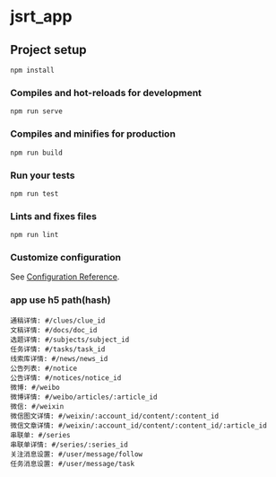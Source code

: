 # jsrt_app

## Project setup
```
npm install
```

### Compiles and hot-reloads for development
```
npm run serve
```

### Compiles and minifies for production
```
npm run build
```

### Run your tests
```
npm run test
```

### Lints and fixes files
```
npm run lint
```

### Customize configuration
See [Configuration Reference](https://cli.vuejs.org/config/).

### app use h5 path(hash)
```
通稿详情: #/clues/clue_id
文稿详情: #/docs/doc_id
选题详情: #/subjects/subject_id
任务详情: #/tasks/task_id
线索库详情: #/news/news_id
公告列表: #/notice
公告详情: #/notices/notice_id
微博: #/weibo
微博详情: #/weibo/articles/:article_id
微信: #/weixin
微信图文详情: #/weixin/:account_id/content/:content_id
微信文章详情: #/weixin/:account_id/content/:content_id/:article_id
串联单: #/series
串联单详情: #/series/:series_id
关注消息设置: #/user/message/follow
任务消息设置: #/user/message/task
```